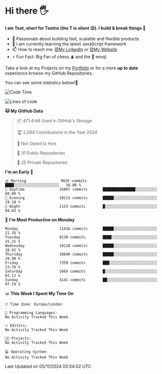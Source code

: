# Hi there :raised_hand_with_fingers_splayed:
#### I am Tsot, short for Tsotne (the T is silent :wink:). I build & break things :space_invader:
- :telescope: Passionate about building fast, scalable and flexible products
- :seedling: I am currently learning the latest JavaScript framework 
- :mailbox: How to reach me: [@My LinkedIn](https://www.linkedin.com/in/tsotne-gvadzabia/) or [@My Website](https://tsotne.co.uk/contact)
- :zap: Fun Fact: Big Fan of chess ♟ and the 👾 emoji

Take a look at my Projects on my [Portfolio](https://tsotne.co.uk/) or for a more **up to date** experience browse my GitHub Repositories.

You can see some statistics below!:space_invader:
<!--START_SECTION:waka-->
![Code Time](http://img.shields.io/badge/Code%20Time-761%20hrs%202%20mins-blue)

![Lines of code](https://img.shields.io/badge/From%20Hello%20World%20I%27ve%20Written-17.4%20million%20lines%20of%20code-blue)

**🐱 My GitHub Data** 

> 📦 471.4 kB Used in GitHub's Storage 
 > 
> 🏆 2,064 Contributions in the Year 2024
 > 
> 🚫 Not Opted to Hire
 > 
> 📜 31 Public Repositories 
 > 
> 🔑 25 Private Repositories 
 > 
**I'm an Early 🐤** 

```text
🌞 Morning                9026 commits        ████░░░░░░░░░░░░░░░░░░░░░   16.88 % 
🌆 Daytime                32087 commits       ███████████████░░░░░░░░░░   60.00 % 
🌃 Evening                10213 commits       █████░░░░░░░░░░░░░░░░░░░░   19.10 % 
🌙 Night                  2153 commits        █░░░░░░░░░░░░░░░░░░░░░░░░   04.03 % 
```
📅 **I'm Most Productive on Monday** 

```text
Monday                   11416 commits       █████░░░░░░░░░░░░░░░░░░░░   21.35 % 
Tuesday                  8136 commits        ████░░░░░░░░░░░░░░░░░░░░░   15.21 % 
Wednesday                10118 commits       █████░░░░░░░░░░░░░░░░░░░░   18.92 % 
Thursday                 10640 commits       █████░░░░░░░░░░░░░░░░░░░░   19.90 % 
Friday                   7359 commits        ███░░░░░░░░░░░░░░░░░░░░░░   13.76 % 
Saturday                 1669 commits        █░░░░░░░░░░░░░░░░░░░░░░░░   03.12 % 
Sunday                   4141 commits        ██░░░░░░░░░░░░░░░░░░░░░░░   07.74 % 
```


📊 **This Week I Spent My Time On** 

```text
🕑︎ Time Zone: Europe/London

💬 Programming Languages: 
No Activity Tracked This Week

🔥 Editors: 
No Activity Tracked This Week

🐱‍💻 Projects: 
No Activity Tracked This Week

💻 Operating System: 
No Activity Tracked This Week
```


 Last Updated on 05/11/2024 00:54:02 UTC
<!--END_SECTION:waka-->

